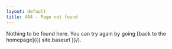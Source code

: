 ```yaml
---
layout: default
title: 404 - Page not found
---
```


Nothing to be found here. You can try again by going [back to the homepage]({{ site.baseurl }}/).
